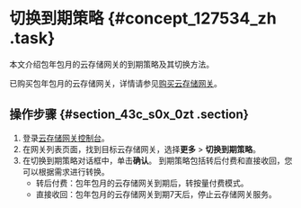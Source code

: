 # 切换到期策略 {#concept_127534_zh .task}

本文介绍包年包月的云存储网关的到期策略及其切换方法。

已购买包年包月的云存储网关，详情请参见[购买云存储网关](cn.zh-CN/计量计费/包年包月/购买云存储网关.md#)。

## 操作步骤 {#section_43c_s0x_0zt .section}

1.  登录[云存储网关控制台](https://sgwnew.console.aliyun.com/)。
2.  在网关列表页面，找到目标云存储网关，选择**更多** \> **切换到期策略**。
3.  在切换到期策略对话框中，单击**确认**。 到期策略包括转后付费和直接收回，您可以根据需求进行转换。
    -   转后付费：包年包月的云存储网关到期后，转按量付费模式。
    -   直接收回：包年包月的云存储网关到期7天后，停止云存储网关服务。

